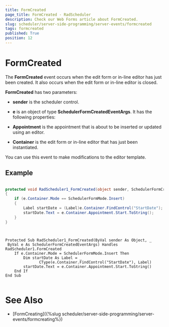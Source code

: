 ```yaml
---
title: FormCreated
page_title: FormCreated - RadScheduler
description: Check our Web Forms article about FormCreated.
slug: scheduler/server-side-programming/server-events/formcreated
tags: formcreated
published: True
position: 12
---
```


# FormCreated



The **FormCreated** event occurs when the edit form or in-line editor has just been created. It also occurs when the edit form or in-line editor is closed.

**FormCreated** has two parameters:

* **sender** is the scheduler control.

* **e** is an object of type **SchedulerFormCreatedEventArgs**. It has the following properties:

* **Appointment** is the appointment that is about to be inserted or updated using an editor.

* **Container** is the edit form or in-line editor that has just been instantiated.

You can use this event to make modifications to the editor template.

## Example





````C#
	
protected void RadScheduler1_FormCreated(object sender, SchedulerFormCreatedEventArgs e)
{
	if (e.Container.Mode == SchedulerFormMode.Insert)
	{
		Label startDate = (Label)e.Container.FindControl("StartDate");
		startDate.Text = e.Container.Appointment.Start.ToString();
	}
}
	
````
````VB.NET
	
Protected Sub RadScheduler1_FormCreated(ByVal sender As Object, _
 ByVal e As SchedulerFormCreatedEventArgs) Handles RadScheduler1.FormCreated
	If e.Container.Mode = SchedulerFormMode.Insert Then
		Dim startDate As Label = _
			   CType(e.Container.FindControl("StartDate"), Label)
		startDate.Text = e.Container.Appointment.Start.ToString()
	End If
End Sub
	
````


# See Also

 * [FormCreating]({%slug scheduler/server-side-programming/server-events/formcreating%})
